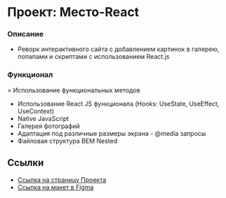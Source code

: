 # Проект: Место-React
### Описание
- Реворк интерактивного сайта с добавлением картинок в галерею, попапами и скриптами с использованием React.js 

### Функционал
= Использование функциональных методов
- Использование React JS функционала (Hooks: UseState, UseEffect, UseContext)
- Native JavaScript
- Галерея фотографий
- Адаптация под различные размеры экрана - @media запросы
- Файловая структура BEM Nested

## Ссылки
- [Ссылка на страницу Проекта](https://wellplayed-pro.github.io/mesto-react//)
- [Ссылка на макет в Figma](https://www.figma.com/file/2cn9N9jSkmxD84oJik7xL7/JavaScript.-Sprint-4?node-id=0%3A1)

